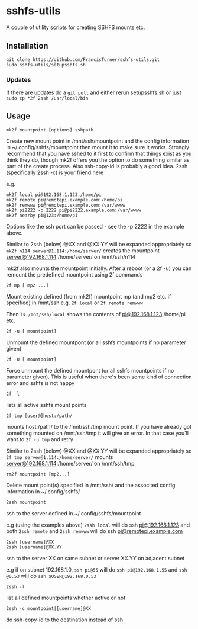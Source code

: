 # sshfs-utils
A couple of utility scripts for creating SSHFS mounts etc.

## Installation

```
git clone https://github.com/FrancisTurner/sshfs-utils.git
sudo sshfs-utils/setupsshfs.sh
```

### Updates
If there are updates do a ```git pull``` 
and either rerun setupsshfs.sh
or just ```sudo cp *2f 2ssh /usr/local/bin```

## Usage
```
mk2f mountpoint [options] sshpath
```
Create new mount point in /mnt/ssh/mountpoint and the config information in ~/.config/sshfs/mountpoint then mount it to make sure it works.
Strongly recommend that you have sshed to it first to confirm that things exist as you think they do, though mk2f offers you the option to do something similar as part of the create process. 
Also ssh-copy-id is probably a good idea. 2ssh (specifically 2ssh -c) is your friend here

e.g. 
```
mk2f local pi@192.168.1.123:/home/pi
mk2f remote pi@remotepi.example.com:/home/pi
mk2f remwww pi@remotepi.example.com:/var/wwww
mk2f pi2222 -p 2222 pi@pi2222.example.com:/var/wwww
mk2f nearby pi@123:/home/pi
```
Options like the ssh port can be passed - see the -p 2222 in the example above.

Similar to 2ssh (below) @XX and @XX.YY will be expanded appropriately so
```mk2f n114 server@1.114:/home/server/``` creates the mountpoint 
server@192.168.1.114:/home/server/ on /mnt/ssh/n114

mk2f also mounts the mountpoint initially. After a reboot (or a 2f -u) you can 
remount the predefined mountpoint using 2f commands
 
```
2f mp [ mp2 ...]
```
Mount existing defined (from mk2f) mountpoint mp (and mp2 etc. if specified) in /mnt/ssh
e.g. ```2f local``` or ```2f remote remwww```

Then ```ls /mnt/ssh/local``` shows the contents of pi@192.168.1.123:/home/pi etc.

```
2f -u [ mountpoint]
```
Unmount the defined mountpont (or all sshfs mountpoints if no parameter given)

```
2f -U [ mountpoint] 
```
Force unmount the defined mountpont (or all sshfs mountpoints if no parameter given). This is useful when there's been some kind of
connection error and sshfs is not happy

```
2f -l 
```
lists all active sshfs mount points 

```
2f tmp [user@]host:/path/ 
```
mounts host:/path/ to the /mnt/ssh/tmp mount point. If you have already got something mounted on /mnt/ssh/tmp it will give an error. 
In that case you'll want to ```2f -u tmp``` and retry

Similar to 2ssh (below) @XX and @XX.YY will be expanded appropriately so
```2f tmp server@1.114:/home/server/``` mounts server@192.168.1.114:/home/server/ on /mnt/ssh/tmp

```
rm2f mountpoint [mp2...]
```
Delete mount point(s) specified in /mnt/ssh/ and the associted config information in ~/.config/sshfs/

```
2ssh mountpoint
```
ssh to the server defined in ~/.config/sshfs/mountpoint

e.g (using the examples above) ```2ssh local``` will do ssh pi@192.168.1.123 and both ```2ssh remote``` and ```2ssh remwww```
will do ssh pi@remotepi.example.com

```
2ssh [username]@XX
2ssh [username]@XX.YY
```
ssh to the server XX on same subnet or server XX.YY on adjacent subnet

e.g if on subnet 192.168.1.0, ```ssh pi@55``` will do ```ssh pi@192.168.1.55``` and ```ssh @0.53``` will do ```ssh $USER@192.168.0.53```


```
2ssh -l
```
list all defined mountpoints whether active or not

```
2ssh -c mountpoint|[username]@XX
```
do ssh-copy-id to the destination instead of ssh
